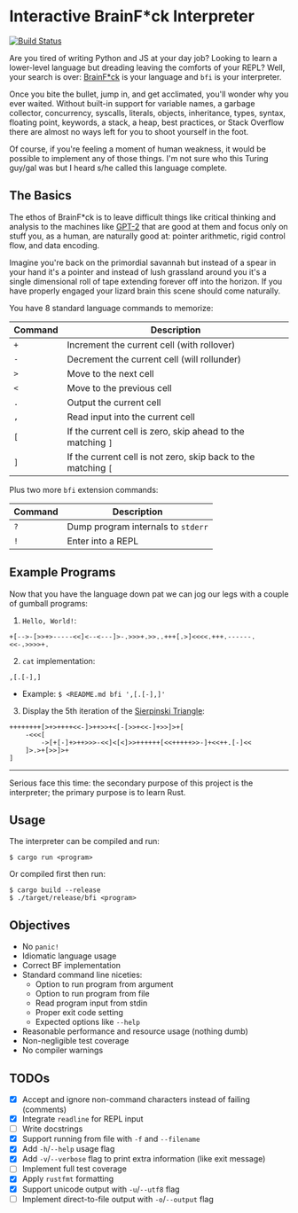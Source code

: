# Interactive BrainF\*ck Interpreter
[![Build Status](https://travis-ci.com/gordonhart/bfi.svg?branch=master)](https://travis-ci.com/gordonhart/bfi)

Are you tired of writing Python and JS at your day job? Looking to learn a
lower-level language but dreading leaving the comforts of your REPL? Well, your
search is over: [BrainF\*ck](https://en.wikipedia.org/wiki/Brainfuck) is your
language and `bfi` is your interpreter.

Once you bite the bullet, jump in, and get acclimated, you'll wonder why you
ever waited. Without built-in support for
variable names, a garbage collector, concurrency, syscalls, literals, objects,
inheritance, types, syntax, floating point, keywords, a stack, a heap, best
practices, or Stack Overflow there are almost no ways left for you to shoot
yourself in the foot.

Of course, if you're feeling a moment of human weakness, it would be possible
to implement any of those things. I'm not sure who this Turing guy/gal was but
I heard s/he called this language complete.


## The Basics

The ethos of BrainF\*ck is to leave difficult things like critical thinking and
analysis to the machines like [GPT-2](https://github.com/openai/gpt-2) that are
good at them and focus only on stuff you, as a human, are naturally good at:
pointer arithmetic, rigid control flow, and data encoding.

Imagine you're back on the primordial savannah but instead of a spear in your
hand it's a pointer and instead of lush grassland around you it's a single
dimensional roll of tape extending forever off into the horizon. If you have
properly engaged your lizard brain this scene should come naturally.

You have 8 standard language commands to memorize:

| Command | Description |
| ------- | ----------- |
| `+` | Increment the current cell (with rollover) |
| `-` | Decrement the current cell (will rollunder) |
| `>` | Move to the next cell |
| `<` | Move to the previous cell |
| `.` | Output the current cell |
| `,` | Read input into the current cell |
| `[` | If the current cell is zero, skip ahead to the matching `]` |
| `]` | If the current cell is not zero, skip back to the matching `[` |

Plus two more `bfi` extension commands:

| Command | Description |
| ------- | ----------- |
| `?` | Dump program internals to `stderr` |
| `!` | Enter into a REPL |


## Example Programs
Now that you have the language down pat we can jog our legs with a couple of
gumball programs:

1. `Hello, World!`:
```
+[-->-[>>+>-----<<]<--<---]>-.>>>+.>>..+++[.>]<<<<.+++.------.<<-.>>>>+.
```

2. `cat` implementation:
```
,[.[-],]
```
- Example: `$ <README.md bfi ',[.[-],]'`

3. Display the 5th iteration of the
[Sierpinski Triangle](http://www.hevanet.com/cristofd/brainfuck/):
```
++++++++[>+>++++<<-]>++>>+<[-[>>+<<-]+>>]>+[
    -<<<[
        ->[+[-]+>++>>>-<<]<[<]>>++++++[<<+++++>>-]+<<++.[-]<<
    ]>.>+[>>]>+
]
```


---

Serious face this time: the secondary purpose of this project is the
interpreter; the primary purpose is to learn Rust.


## Usage
The interpreter can be compiled and run:
```
$ cargo run <program>
```
Or compiled first then run:
```
$ cargo build --release
$ ./target/release/bfi <program>
```


## Objectives
- No `panic!`
- Idiomatic language usage
- Correct BF implementation
- Standard command line niceties:
    - Option to run program from argument
    - Option to run program from file
    - Read program input from stdin
    - Proper exit code setting
    - Expected options like `--help`
- Reasonable performance and resource usage (nothing dumb)
- Non-negligible test coverage
- No compiler warnings


## TODOs
- [x] Accept and ignore non-command characters instead of failing (comments)
- [x] Integrate `readline` for REPL input
- [ ] Write docstrings
- [x] Support running from file with `-f` and `--filename`
- [x] Add `-h`/`--help` usage flag
- [x] Add `-v`/`--verbose` flag to print extra information (like exit message)
- [ ] Implement full test coverage
- [x] Apply `rustfmt` formatting
- [x] Support unicode output with `-u`/`--utf8` flag
- [ ] Implement direct-to-file output with `-o`/`--output` flag
